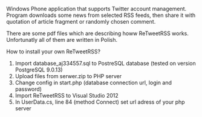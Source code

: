 Windows Phone application that supports Twitter account management. Program downloads some news from selected RSS feeds, then share it with quotation of article fragment or randomly chosen comment.

There are some pdf files which are describing howw ReTweetRSS works. Unfortunatly all of them are written in Polish.

How to install your own ReTweetRSS? 

1. Import database_aj334557.sql to PostreSQL database (tested on version PostgreSQL 9.0.13)
2. Upload files from serwer.zip to PHP server
3. Change config in start.php (database connection url, login and password)
4. Import ReTweetRSS to Visual Studio 2012
5. In UserData.cs, line 84 (method Connect) set url adress of your php server
